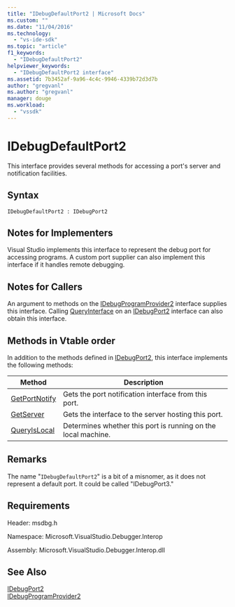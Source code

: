 ```yaml
---
title: "IDebugDefaultPort2 | Microsoft Docs"
ms.custom: ""
ms.date: "11/04/2016"
ms.technology: 
  - "vs-ide-sdk"
ms.topic: "article"
f1_keywords: 
  - "IDebugDefaultPort2"
helpviewer_keywords: 
  - "IDebugDefaultPort2 interface"
ms.assetid: 7b3452af-9a96-4c4c-9946-4339b72d3d7b
author: "gregvanl"
ms.author: "gregvanl"
manager: douge
ms.workload: 
  - "vssdk"
---
```

# IDebugDefaultPort2
This interface provides several methods for accessing a port's server and notification facilities.  
  
## Syntax  
  
```  
IDebugDefaultPort2 : IDebugPort2  
```  
  
## Notes for Implementers  
 Visual Studio implements this interface to represent the debug port for accessing programs. A custom port supplier can also implement this interface if it handles remote debugging.  
  
## Notes for Callers  
 An argument to methods on the [IDebugProgramProvider2](../../../extensibility/debugger/reference/idebugprogramprovider2.md) interface supplies this interface. Calling [QueryInterface](/cpp/atl/queryinterface) on an [IDebugPort2](../../../extensibility/debugger/reference/idebugport2.md) interface can also obtain this interface.  
  
## Methods in Vtable order  
 In addition to the methods defined in [IDebugPort2](../../../extensibility/debugger/reference/idebugport2.md), this interface implements the following methods:  
  
|Method|Description|  
|------------|-----------------|  
|[GetPortNotify](../../../extensibility/debugger/reference/idebugdefaultport2-getportnotify.md)|Gets the port notification interface from this port.|  
|[GetServer](../../../extensibility/debugger/reference/idebugdefaultport2-getserver.md)|Gets the interface to the server hosting this port.|  
|[QueryIsLocal](../../../extensibility/debugger/reference/idebugdefaultport2-queryislocal.md)|Determines whether this port is running on the local machine.|  
  
## Remarks  
 The name "`IDebugDefaultPort2`" is a bit of a misnomer, as it does not represent a default port. It could be called "IDebugPort3."  
  
## Requirements  
 Header: msdbg.h  
  
 Namespace: Microsoft.VisualStudio.Debugger.Interop  
  
 Assembly: Microsoft.VisualStudio.Debugger.Interop.dll  
  
## See Also  
 [IDebugPort2](../../../extensibility/debugger/reference/idebugport2.md)   
 [IDebugProgramProvider2](../../../extensibility/debugger/reference/idebugprogramprovider2.md)